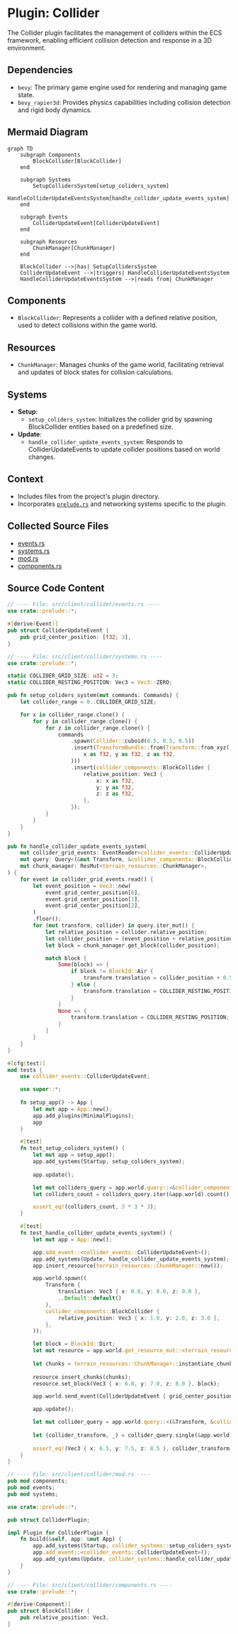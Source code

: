 # Plugin: Collider

The Collider plugin facilitates the management of colliders within the ECS framework, enabling efficient collision detection and response in a 3D environment.

## Dependencies
- `bevy`: The primary game engine used for rendering and managing game state.
- `bevy_rapier3d`: Provides physics capabilities including collision detection and rigid body dynamics.

## Mermaid Diagram
```mermaid
graph TD
    subgraph Components
        BlockCollider[BlockCollider]
    end

    subgraph Systems
        SetupCollidersSystem[setup_coliders_system]
        HandleColliderUpdateEventsSystem[handle_collider_update_events_system]
    end

    subgraph Events
        ColliderUpdateEvent[ColliderUpdateEvent]
    end

    subgraph Resources
        ChunkManager[ChunkManager]
    end

    BlockCollider -->|has| SetupCollidersSystem
    ColliderUpdateEvent -->|triggers| HandleColliderUpdateEventsSystem
    HandleColliderUpdateEventsSystem -->|reads from| ChunkManager
```

## Components
- `BlockCollider`: Represents a collider with a defined relative position, used to detect collisions within the game world.

## Resources
- `ChunkManager`: Manages chunks of the game world, facilitating retrieval and updates of block states for collision calculations.

## Systems
- **Setup**:
  - `setup_coliders_system`: Initializes the collider grid by spawning BlockCollider entities based on a predefined size.
- **Update**:
  - `handle_collider_update_events_system`: Responds to ColliderUpdateEvents to update collider positions based on world changes.

## Context
- Includes files from the project's plugin directory.
- Incorporates [`prelude.rs`](https://github.com/CuddlyBunion341/hello-bevy/blob/main/src/client/prelude.rs) and networking systems specific to the plugin.

## Collected Source Files
- [events.rs](https://github.com/CuddlyBunion341/hello-bevy/blob/main/src/client/collider/events.rs)
- [systems.rs](https://github.com/CuddlyBunion341/hello-bevy/blob/main/src/client/collider/systems.rs)
- [mod.rs](https://github.com/CuddlyBunion341/hello-bevy/blob/main/src/client/collider/mod.rs)
- [components.rs](https://github.com/CuddlyBunion341/hello-bevy/blob/main/src/client/collider/components.rs)

## Source Code Content

```rs
// ---- File: src/client/collider/events.rs ----
use crate::prelude::*;

#[derive(Event)]
pub struct ColliderUpdateEvent {
    pub grid_center_position: [f32; 3],
}

// ---- File: src/client/collider/systems.rs ----
use crate::prelude::*;

static COLLIDER_GRID_SIZE: u32 = 3;
static COLLIDER_RESTING_POSITION: Vec3 = Vec3::ZERO;

pub fn setup_coliders_system(mut commands: Commands) {
    let collider_range = 0..COLLIDER_GRID_SIZE;

    for x in collider_range.clone() {
        for y in collider_range.clone() {
            for z in collider_range.clone() {
                commands
                    .spawn(Collider::cuboid(0.5, 0.5, 0.5))
                    .insert(TransformBundle::from(Transform::from_xyz(
                        x as f32, y as f32, z as f32,
                    )))
                    .insert(collider_components::BlockCollider {
                        relative_position: Vec3 {
                            x: x as f32,
                            y: y as f32,
                            z: z as f32,
                        },
                    });
            }
        }
    }
}

pub fn handle_collider_update_events_system(
    mut collider_grid_events: EventReader<collider_events::ColliderUpdateEvent>,
    mut query: Query<(&mut Transform, &collider_components::BlockCollider)>,
    mut chunk_manager: ResMut<terrain_resources::ChunkManager>,
) {
    for event in collider_grid_events.read() {
        let event_position = Vec3::new(
            event.grid_center_position[0],
            event.grid_center_position[1],
            event.grid_center_position[2],
        )
        .floor();
        for (mut transform, collider) in query.iter_mut() {
            let relative_position = collider.relative_position;
            let collider_position = (event_position + relative_position).floor();
            let block = chunk_manager.get_block(collider_position);

            match block {
                Some(block) => {
                    if block != BlockId::Air {
                        transform.translation = collider_position + 0.5;
                    } else {
                        transform.translation = COLLIDER_RESTING_POSITION;
                    }
                }
                None => {
                    transform.translation = COLLIDER_RESTING_POSITION;
                }
            }
        }
    }
}

#[cfg(test)]
mod tests {
    use collider_events::ColliderUpdateEvent;

    use super::*;
    
    fn setup_app() -> App {
        let mut app = App::new();
        app.add_plugins(MinimalPlugins);
        app
    }

    #[test]
    fn test_setup_coliders_system() {
        let mut app = setup_app();
        app.add_systems(Startup, setup_coliders_system);
        
        app.update();

        let mut colliders_query = app.world.query::<&collider_components::BlockCollider>();
        let colliders_count = colliders_query.iter(&app.world).count();

        assert_eq!(colliders_count, 3 * 3 * 3);
    }

    #[test]
    fn test_handle_collider_update_events_system() {
        let mut app = App::new();

        app.add_event::<collider_events::ColliderUpdateEvent>();
        app.add_systems(Update, handle_collider_update_events_system);
        app.insert_resource(terrain_resources::ChunkManager::new());

        app.world.spawn((
            Transform {
                translation: Vec3 { x: 0.0, y: 0.0, z: 0.0 },
                ..Default::default()
            },
            collider_components::BlockCollider {
                relative_position: Vec3 { x: 1.0, y: 2.0, z: 3.0 },
            },
        ));

        let block = BlockId::Dirt;
        let mut resource = app.world.get_resource_mut::<terrain_resources::ChunkManager>().unwrap();
        
        let chunks = terrain_resources::ChunkManager::instantiate_chunks(Vec3 { x: 0.0, y: 0.0, z: 0.0 }, 1);
        
        resource.insert_chunks(chunks);
        resource.set_block(Vec3 { x: 6.0, y: 7.0, z: 8.0 }, block);

        app.world.send_event(ColliderUpdateEvent { grid_center_position: [5.0, 5.0, 5.0] });

        app.update();

        let mut collider_query = app.world.query::<(&Transform, &collider_components::BlockCollider)>();
        
        let (collider_transform, _) = collider_query.single(&app.world);
        
        assert_eq!(Vec3 { x: 6.5, y: 7.5, z: 8.5 }, collider_transform.translation);
    }
}

// ---- File: src/client/collider/mod.rs ----
pub mod components;
pub mod events;
pub mod systems;

use crate::prelude::*;

pub struct ColliderPlugin;

impl Plugin for ColliderPlugin {
    fn build(&self, app: &mut App) {
        app.add_systems(Startup, collider_systems::setup_coliders_system);
        app.add_event::<collider_events::ColliderUpdateEvent>();
        app.add_systems(Update, collider_systems::handle_collider_update_events_system);
    }
}

// ---- File: src/client/collider/components.rs ----
use crate::prelude::*;

#[derive(Component)]
pub struct BlockCollider {
    pub relative_position: Vec3,
}
```
